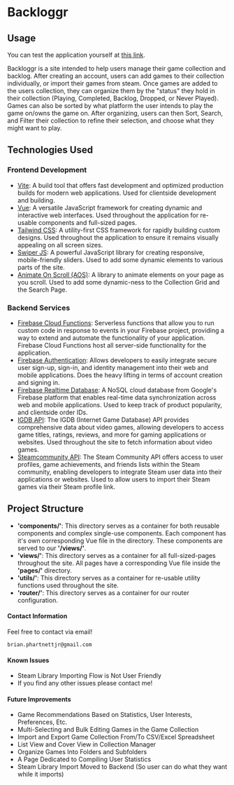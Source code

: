 # Backloggr

## Usage
You can test the application yourself at [this link](https://video-game-collection-tracker.web.app/).

Backloggr is a site intended to help users manage their game collection and backlog. After creating an account, users can add games to their collection individually, or import their games from steam. Once games are added to the users collection, they can organize them by the "status" they hold in their collection (Playing, Completed, Backlog, Dropped, or Never Played). Games can also be sorted by what platform the user intends to play the game on/owns the game on. After organizing, users can then Sort, Search, and Filter their collection to refine their selection, and choose what they might want to play. 

## Technologies Used

### Frontend Development

 - [Vite](https://vitejs.dev/): A build tool that offers fast development and optimized production builds for modern web applications. Used for clientside development and building.
 - [Vue](https://vuejs.org/): A versatile JavaScript framework for creating dynamic and interactive web interfaces. Used throughout the application for re-usable components and full-sized pages. 
 - [Tailwind CSS](https://tailwindcss.com/): A utility-first CSS framework for rapidly building custom designs. Used throughout the application to ensure it remains visually appealing on all screen sizes.
 - [Swiper JS](https://swiperjs.com/): A powerful JavaScript library for creating responsive, mobile-friendly sliders. Used to add some dynamic elements to various parts of the site. 
 - [Animate On Scroll (AOS)](https://michalsnik.github.io/aos/): A library to animate elements on your page as you scroll. Used to add some dynamic-ness to the Collection Grid and the Search Page.

 ### Backend Services

 - [Firebase Cloud Functions](https://firebase.google.com/docs/functions): Serverless functions that allow you to run custom code in response to events in your Firebase project, providing a way to extend and automate the functionality of your application. Firebase Cloud Functions host all server-side functionality for the application.
 - [Firebase Authentication](https://firebase.google.com/docs/auth): Allows developers to easily integrate secure user sign-up, sign-in, and identity management into their web and mobile applications. Does the heavy lifting in terms of account creation and signing in.  
 - [Firebase Realtime Database](https://firebase.google.com/docs/database): A NoSQL cloud database from Google's Firebase platform that enables real-time data synchronization across web and mobile applications. Used to keep track of product popularity, and clientside order IDs.
 - [IGDB API](https://stripe.com/docs/api): The IGDB (Internet Game Database) API provides comprehensive data about video games, allowing developers to access game titles, ratings, reviews, and more for gaming applications or websites. Used throughout the site to fetch information about video games. 
  - [Steamcommunity API](https://developers.printful.com/docs/): The Steam Community API offers access to user profiles, game achievements, and friends lists within the Steam community, enabling developers to integrate Steam user data into their applications or websites. Used to allow users to import their Steam games via their Steam profile link.

 ## Project Structure
 
- **'components/'**: This directory serves as a container for both reusable components and complex single-use components. Each component has it's own corresponding Vue file in the directory. These components are served to our **'/views/'**.
- **'views/'**: This directory serves as a container for all full-sized-pages throughout the site. All pages have a corresponding Vue file inside the **'pages/'** directory.
- **'utils/'**: This directory serves as a container for re-usable utility functions used throughout the site.
- **'router/'**: This directory serves as a container for our router configuration.

 #### Contact Information

Feel free to contact via email! 

```brian.phartnettjr@gmail.com```

 #### Known Issues

 - Steam Library Importing Flow is Not User Friendly
 - If you find any other issues please contact me!

 #### Future Improvements
 - Game Recommendations Based on Statistics, User Interests, Preferences, Etc.
 - Multi-Selecting and Bulk Editing Games in the Game Collection
 - Import and Export Game Collection From/To CSV/Excel Spreadsheet
 - List View and Cover View in Collection Manager
 - Organize Games Into Folders and Subfolders
 - A Page Dedicated to Compiling User Statistics
 - Steam Library Import Moved to Backend (So user can do what they want while it imports)



 

